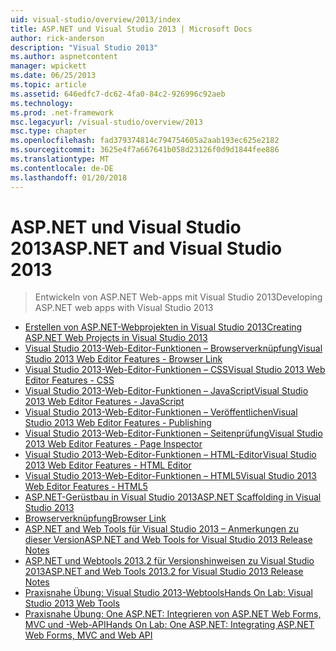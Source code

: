 ```yaml
---
uid: visual-studio/overview/2013/index
title: ASP.NET und Visual Studio 2013 | Microsoft Docs
author: rick-anderson
description: "Visual Studio 2013"
ms.author: aspnetcontent
manager: wpickett
ms.date: 06/25/2013
ms.topic: article
ms.assetid: 646edfc7-dc62-4fa0-84c2-926996c92aeb
ms.technology: 
ms.prod: .net-framework
msc.legacyurl: /visual-studio/overview/2013
msc.type: chapter
ms.openlocfilehash: fad379374814c794754605a2aab193ec625e2182
ms.sourcegitcommit: 3625e4f7a667641b058d23126f0d9d1844fee886
ms.translationtype: MT
ms.contentlocale: de-DE
ms.lasthandoff: 01/20/2018
---
```

<a name="aspnet-and-visual-studio-2013"></a><span data-ttu-id="d2b57-103">ASP.NET und Visual Studio 2013</span><span class="sxs-lookup"><span data-stu-id="d2b57-103">ASP.NET and Visual Studio 2013</span></span>
====================
> <span data-ttu-id="d2b57-104">Entwickeln von ASP.NET Web-apps mit Visual Studio 2013</span><span class="sxs-lookup"><span data-stu-id="d2b57-104">Developing ASP.NET web apps with Visual Studio 2013</span></span>


- [<span data-ttu-id="d2b57-105">Erstellen von ASP.NET-Webprojekten in Visual Studio 2013</span><span class="sxs-lookup"><span data-stu-id="d2b57-105">Creating ASP.NET Web Projects in Visual Studio 2013</span></span>](creating-web-projects-in-visual-studio.md)
- [<span data-ttu-id="d2b57-106">Visual Studio 2013-Web-Editor-Funktionen – Browserverknüpfung</span><span class="sxs-lookup"><span data-stu-id="d2b57-106">Visual Studio 2013 Web Editor Features - Browser Link</span></span>](visual-studio-2013-web-editor-features-browser-link.md)
- [<span data-ttu-id="d2b57-107">Visual Studio 2013-Web-Editor-Funktionen – CSS</span><span class="sxs-lookup"><span data-stu-id="d2b57-107">Visual Studio 2013 Web Editor Features - CSS</span></span>](visual-studio-2013-web-editor-features-css.md)
- [<span data-ttu-id="d2b57-108">Visual Studio 2013-Web-Editor-Funktionen – JavaScript</span><span class="sxs-lookup"><span data-stu-id="d2b57-108">Visual Studio 2013 Web Editor Features - JavaScript</span></span>](visual-studio-2013-web-editor-features-javascript.md)
- [<span data-ttu-id="d2b57-109">Visual Studio 2013-Web-Editor-Funktionen – Veröffentlichen</span><span class="sxs-lookup"><span data-stu-id="d2b57-109">Visual Studio 2013 Web Editor Features - Publishing</span></span>](visual-studio-2013-web-editor-features-publishing.md)
- [<span data-ttu-id="d2b57-110">Visual Studio 2013-Web-Editor-Funktionen – Seitenprüfung</span><span class="sxs-lookup"><span data-stu-id="d2b57-110">Visual Studio 2013 Web Editor Features - Page Inspector</span></span>](visual-studio-2013-web-editor-features-page-inspector.md)
- [<span data-ttu-id="d2b57-111">Visual Studio 2013-Web-Editor-Funktionen – HTML-Editor</span><span class="sxs-lookup"><span data-stu-id="d2b57-111">Visual Studio 2013 Web Editor Features - HTML Editor</span></span>](visual-studio-2013-web-editor-features-html-editor.md)
- [<span data-ttu-id="d2b57-112">Visual Studio 2013-Web-Editor-Funktionen – HTML5</span><span class="sxs-lookup"><span data-stu-id="d2b57-112">Visual Studio 2013 Web Editor Features - HTML5</span></span>](visual-studio-2013-web-editor-features-html5.md)
- [<span data-ttu-id="d2b57-113">ASP.NET-Gerüstbau in Visual Studio 2013</span><span class="sxs-lookup"><span data-stu-id="d2b57-113">ASP.NET Scaffolding in Visual Studio 2013</span></span>](aspnet-scaffolding-overview.md)
- [<span data-ttu-id="d2b57-114">Browserverknüpfung</span><span class="sxs-lookup"><span data-stu-id="d2b57-114">Browser Link</span></span>](using-browser-link.md)
- [<span data-ttu-id="d2b57-115">ASP.NET and Web Tools für Visual Studio 2013 – Anmerkungen zu dieser Version</span><span class="sxs-lookup"><span data-stu-id="d2b57-115">ASP.NET and Web Tools for Visual Studio 2013 Release Notes</span></span>](release-notes.md)
- [<span data-ttu-id="d2b57-116">ASP.NET und Webtools 2013.2 für Versionshinweisen zu Visual Studio 2013</span><span class="sxs-lookup"><span data-stu-id="d2b57-116">ASP.NET and Web Tools 2013.2 for Visual Studio 2013 Release Notes</span></span>](aspnet-and-web-tools-20132-preview-for-visual-studio-2013-release-notes.md)
- [<span data-ttu-id="d2b57-117">Praxisnahe Übung: Visual Studio 2013-Webtools</span><span class="sxs-lookup"><span data-stu-id="d2b57-117">Hands On Lab: Visual Studio 2013 Web Tools</span></span>](visual-studio-2013-web-tools.md)
- [<span data-ttu-id="d2b57-118">Praxisnahe Übung: One ASP.NET: Integrieren von ASP.NET Web Forms, MVC und -Web-API</span><span class="sxs-lookup"><span data-stu-id="d2b57-118">Hands On Lab: One ASP.NET: Integrating ASP.NET Web Forms, MVC and Web API</span></span>](one-aspnet-integrating-aspnet-web-forms-mvc-and-web-api.md)

